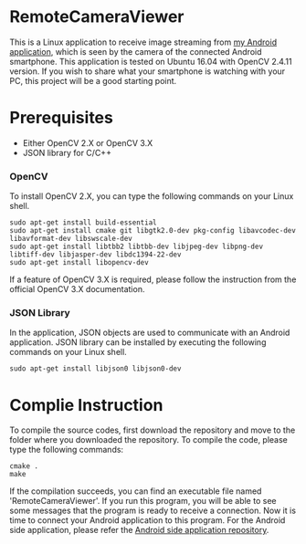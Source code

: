 # RemoteCameraViewer
This is a Linux application to receive image streaming from [my Android application](https://github.com/SeongdoKim/AndroidRemoteCamera), which is seen by the camera of the connected Android smartphone. This application is tested on Ubuntu 16.04 with OpenCV 2.4.11 version. If you wish to share what your smartphone is watching with your PC, this project will be a good starting point.

# Prerequisites
- Either OpenCV 2.X or OpenCV 3.X 
- JSON library for C/C++

### OpenCV
To install OpenCV 2.X, you can type the following commands on your Linux shell.
```
sudo apt-get install build-essential
sudo apt-get install cmake git libgtk2.0-dev pkg-config libavcodec-dev libavformat-dev libswscale-dev
sudo apt-get install libtbb2 libtbb-dev libjpeg-dev libpng-dev libtiff-dev libjasper-dev libdc1394-22-dev
sudo apt-get install libopencv-dev
```
If a feature of OpenCV 3.X is required, please follow the instruction from the official OpenCV 3.X documentation.

### JSON Library
In the application, JSON objects are used to communicate with an Android application. JSON library can be installed by executing the following commands on your Linux shell.
```
sudo apt-get install libjson0 libjson0-dev
```

# Complie Instruction
To compile the source codes, first download the repository and move to the folder where you downloaded the repository. To compile the code, please type the following commands:
```
cmake .
make
```
If the compilation succeeds, you can find an executable file named 'RemoteCameraViewer'. If you run this program, you will be able to see some messages that the program is ready to receive a connection. Now it is time to connect your Android application to this program. For the Android side application, please refer the [Android side application repository](https://github.com/SeongdoKim/AndroidRemoteCamera).
